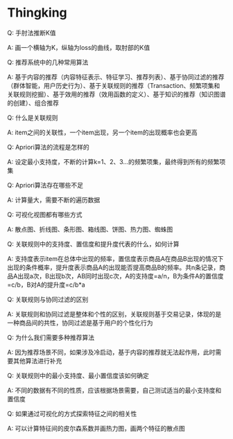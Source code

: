 # Thingking

Q: 手肘法推断K值

A: 画一个横轴为K，纵轴为loss的曲线，取肘部的K值

Q: 推荐系统中的几种常用算法

A: 基于内容的推荐（内容特征表示、特征学习、推荐列表）、基于协同过滤的推荐（群体智能，用户历史行为）、基于关联规则的推荐（Transaction、频繁项集和关联规则挖掘）、基于效用的推荐（效用函数的定义）、基于知识的推荐（知识图谱的创建）、组合推荐

Q: 什么是关联规则

A: item之间的关联性，一个item出现，另一个item的出现概率也会更高

Q: Apriori算法的流程是怎样的

A: 设定最小支持度，不断的计算k=1、2、3...的频繁项集，最终得到所有的频繁项集

Q: Apriori算法存在哪些不足

A: 计算量大，需要不断的遍历数据

Q: 可视化视图都有哪些方式

A: 散点图、折线图、条形图、箱线图、饼图、热力图、蜘蛛图

Q: 关联规则中的支持度、置信度和提升度代表的什么，如何计算

A: 支持度表示item在总体中出现的频率，置信度表示商品A在商品B出现的情况下出现的条件概率，提升度表示商品A的出现能否提高商品B的频率。共n条记录，商品A出现a次，B出现b次，AB同时出现c次，A的支持度=a/n，B为条件A的置信度=c/b，B对A的提升度=c/b*a

Q: 关联规则与协同过滤的区别

A: 关联规则和协同过滤是整体和个性的区别，关联规则基于交易记录，体现的是一种商品间的共性，协同过滤是基于用户的个性化行为

Q: 为什么我们需要多种推荐算法

A: 因为推荐场景不同，如果涉及冷启动，基于内容的推荐就无法起作用，此时需要其他算法进行补充

Q: 关联规则中的最小支持度、最小置信度该如何确定

A: 不同的数据有不同的性质，应该根据场景需要，自己测试适当的最小支持度和置信度

Q: 如果通过可视化的方式探索特征之间的相关性

A: 可以计算特征间的皮尔森系数并画热力图，画两个特征的散点图

